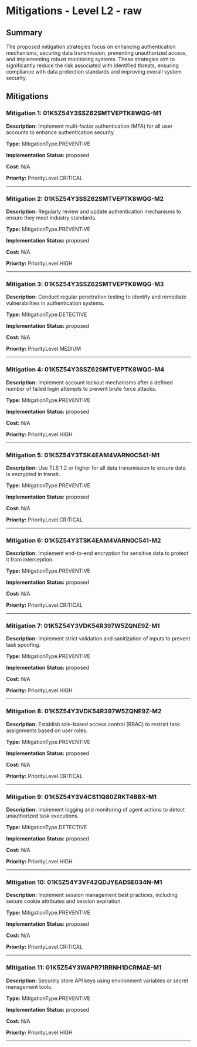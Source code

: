 # Mitigations - Level L2 - raw

## Summary

The proposed mitigation strategies focus on enhancing authentication mechanisms, securing data transmission, preventing unauthorized access, and implementing robust monitoring systems. These strategies aim to significantly reduce the risk associated with identified threats, ensuring compliance with data protection standards and improving overall system security.

## Mitigations

### Mitigation 1: 01K5Z54Y3SSZ62SMTVEPTK8WQG-M1

**Description:** Implement multi-factor authentication (MFA) for all user accounts to enhance authentication security.

**Type:** MitigationType.PREVENTIVE

**Implementation Status:** proposed

**Cost:** N/A

**Priority:** PriorityLevel.CRITICAL

---

### Mitigation 2: 01K5Z54Y3SSZ62SMTVEPTK8WQG-M2

**Description:** Regularly review and update authentication mechanisms to ensure they meet industry standards.

**Type:** MitigationType.PREVENTIVE

**Implementation Status:** proposed

**Cost:** N/A

**Priority:** PriorityLevel.HIGH

---

### Mitigation 3: 01K5Z54Y3SSZ62SMTVEPTK8WQG-M3

**Description:** Conduct regular penetration testing to identify and remediate vulnerabilities in authentication systems.

**Type:** MitigationType.DETECTIVE

**Implementation Status:** proposed

**Cost:** N/A

**Priority:** PriorityLevel.MEDIUM

---

### Mitigation 4: 01K5Z54Y3SSZ62SMTVEPTK8WQG-M4

**Description:** Implement account lockout mechanisms after a defined number of failed login attempts to prevent brute force attacks.

**Type:** MitigationType.PREVENTIVE

**Implementation Status:** proposed

**Cost:** N/A

**Priority:** PriorityLevel.HIGH

---

### Mitigation 5: 01K5Z54Y3TSK4EAM4VARN0C541-M1

**Description:** Use TLS 1.2 or higher for all data transmission to ensure data is encrypted in transit.

**Type:** MitigationType.PREVENTIVE

**Implementation Status:** proposed

**Cost:** N/A

**Priority:** PriorityLevel.CRITICAL

---

### Mitigation 6: 01K5Z54Y3TSK4EAM4VARN0C541-M2

**Description:** Implement end-to-end encryption for sensitive data to protect it from interception.

**Type:** MitigationType.PREVENTIVE

**Implementation Status:** proposed

**Cost:** N/A

**Priority:** PriorityLevel.CRITICAL

---

### Mitigation 7: 01K5Z54Y3VDK54R397W5ZQNE9Z-M1

**Description:** Implement strict validation and sanitization of inputs to prevent task spoofing.

**Type:** MitigationType.PREVENTIVE

**Implementation Status:** proposed

**Cost:** N/A

**Priority:** PriorityLevel.HIGH

---

### Mitigation 8: 01K5Z54Y3VDK54R397W5ZQNE9Z-M2

**Description:** Establish role-based access control (RBAC) to restrict task assignments based on user roles.

**Type:** MitigationType.PREVENTIVE

**Implementation Status:** proposed

**Cost:** N/A

**Priority:** PriorityLevel.CRITICAL

---

### Mitigation 9: 01K5Z54Y3V4CS11Q80ZRKT4BBX-M1

**Description:** Implement logging and monitoring of agent actions to detect unauthorized task executions.

**Type:** MitigationType.DETECTIVE

**Implementation Status:** proposed

**Cost:** N/A

**Priority:** PriorityLevel.HIGH

---

### Mitigation 10: 01K5Z54Y3VF42QDJYEADSE034N-M1

**Description:** Implement session management best practices, including secure cookie attributes and session expiration.

**Type:** MitigationType.PREVENTIVE

**Implementation Status:** proposed

**Cost:** N/A

**Priority:** PriorityLevel.CRITICAL

---

### Mitigation 11: 01K5Z54Y3WAPR71RRNH1DCRMAE-M1

**Description:** Securely store API keys using environment variables or secret management tools.

**Type:** MitigationType.PREVENTIVE

**Implementation Status:** proposed

**Cost:** N/A

**Priority:** PriorityLevel.HIGH

---

